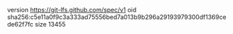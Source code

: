 version https://git-lfs.github.com/spec/v1
oid sha256:c5e11a0f9c3a333ad75556bed7a013b9b296a29193979300df1369cede62f7fc
size 13455
